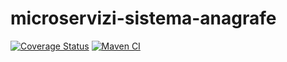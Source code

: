 # microservizi-sistema-anagrafe

[![Coverage Status](https://coveralls.io/repos/github/SWEasabi/microservizi-sistema-anagrafe/badge.svg?branch=main)](https://coveralls.io/github/SWEasabi/microservizi-sistema-anagrafe?branch=main)
[![Maven CI](https://github.com/SWEasabi/microservizi-sistema-anagrafe/actions/workflows/maven.yml/badge.svg)](https://github.com/SWEasabi/microservizi-sistema-anagrafe/actions/workflows/maven.yml)
